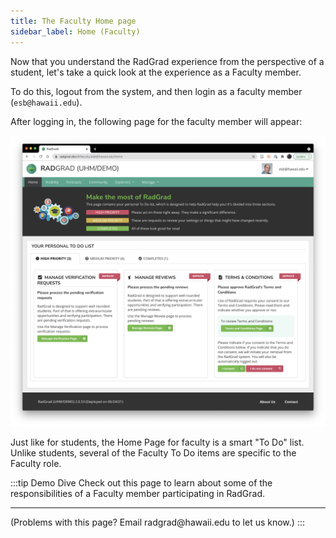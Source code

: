 ```yaml
---
title: The Faculty Home page
sidebar_label: Home (Faculty)
---
```


Now that you understand the RadGrad experience from the perspective of a student, let's take a quick look at the experience as a Faculty member.

To do this, logout from the system, and then login as a faculty member (`esb@hawaii.edu`).

After logging in, the following page for the faculty member will appear:

![](/img/user-guide/demo/faculty-home.png)

Just like for students, the Home Page for faculty is a smart "To Do" list.  Unlike students, several of the Faculty To Do items are specific to the Faculty role.

:::tip Demo Dive
Check out this page to learn about some of the responsibilities of a Faculty member participating in RadGrad.

<hr/>
(Problems with this page? Email radgrad@hawaii.edu to let us know.)
:::






